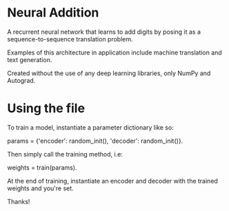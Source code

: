 # Neural Addition

A recurrent neural network that learns to add digits by posing it as a sequence-to-sequence translation problem.

Examples of this architecture in application include machine translation and text generation.

Created without the use of any deep learning libraries, only NumPy and Autograd.

# Using the file

To train a model, instantiate a parameter dictionary like so:

params = {'encoder': random_init(), 'decoder': random_init()}.

Then simply call the training method, i.e:

weights = train(params).

At the end of training, instantiate an encoder and decoder with the trained weights and you're set.

Thanks!

